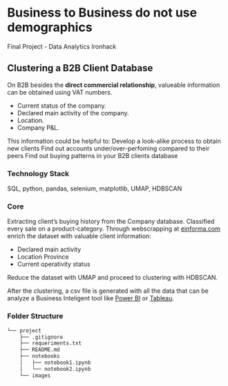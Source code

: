 # Business to Business do not use demographics #
Final Project - Data Analytics Ironhack



## Clustering a B2B Client Database ##

On B2B besides the **direct commercial relationship**, valueable information can be obtained using VAT numbers.
- Current status of the company.
- Declared main activity of the company.
- Location.
- Company P&L.

This information could be helpful to:
Develop a look-alike process to obtain new clients
Find out accounts under/over-perfoming compared to their peers
Find out buying patterns in your B2B clients database 

### Technology Stack ###
SQL, python, pandas, selenium, matplotlib, UMAP, HDBSCAN

### Core ###
Extracting client’s buying history from the Company database. Classified every sale on a product-category.
Through webscrapping  at [einforma.com](https://www.einforma.com/) enrich the dataset with valuable client information:
- Declared main activity
- Location Province
- Current operativity status 

Reduce the dataset with UMAP and proceed to clustering with HDBSCAN.

After the clustering, a csv file is generated with all the data that can be analyze a Business Inteligent tool like [Power BI](https://powerbi.microsoft.com/es-es/) or [Tableau](https://www.tableau.com/). 

### Folder Structure ###
```bash 
└── project
    ├── .gitignore
    ├── requeriments.txt
    ├── README.md
    ├── notebooks
    │   ├── notebook1.ipynb
    │   └── notebook2.ipynb
    └── images
```

